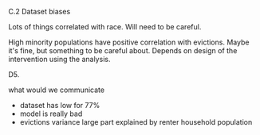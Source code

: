 C.2 Dataset biases

Lots of things correlated with race. Will need to be careful.

High minority populations have positive correlation with evictions. Maybe it's fine, but something to be careful about. Depends on design of the intervention using the analysis.



D5.

what would we communicate
- dataset has low for 77%
- model is really bad
- evictions variance large part explained by renter household population
